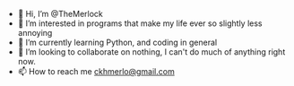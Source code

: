 - 👋 Hi, I’m @TheMerlock
- 👀 I’m interested in programs that make my life ever so slightly less annoying
- 🌱 I’m currently learning Python, and coding in general
- 💞️ I’m looking to collaborate on nothing, I can't do much of anything right now.
- 📫 How to reach me ckhmerlo@gmail.com

<!---
TheMerlock/TheMerlock is a ✨ special ✨ repository because its `README.md` (this file) appears on your GitHub profile.
You can click the Preview link to take a look at your changes.
--->
